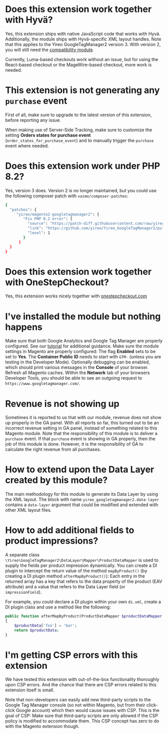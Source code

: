 # Does this extension work together with Hyvä?
Yes, this extension ships with native JavaScript code that works with Hyvä. Additionally, the module ships with Hyvä-specific XML layout handles. Note that this applies to the Yireo GoogleTagManager2 version 3. With version 2, you will still need the [compatibility module](https://gitlab.hyva.io/hyva-themes/hyva-compat/magento2-yireo-googletagmanager2/). 

Currently, Luma-based checkouts work without an issue, but for using the React-based checkout or the MageWire-based checkout, more work is needed.

# This extension is not generating any `purchase` event
First of all, make sure to upgrade to the latest version of this extension, before reporting any issue. 

When making use of Server-Side Tracking, make sure to customize the setting **Orders states for purchase event** (`order_states_for_purchase_event`) and to manually trigger the `purchase` event where needed.

# Does this extension work under PHP 8.2?
Yes, version 3 does. Version 2 is no longer maintained, but you could use the following composer patch with `vaimo/composer-patches`:
```bash
{
  "patches": {
     "yireo/magento2-googletagmanager2": {
        "Fix PHP 8.2 error": {
          "source": "https://patch-diff.githubusercontent.com/raw/yireo/Yireo_GoogleTagManager2/pull/136.diff",
          "link": "https://github.com/yireo/Yireo_GoogleTagManager2/pull/136",
          "level": 1
        }
      }
  }
}
```

# Does this extension work together with OneStepCheckout?
Yes, this extension works nicely together with [onestepcheckout.com](https://www.onestepcheckout.com/)

# I've installed the module but nothing happens
Make sure that both Google Analytics and Google Tag Manager are properly configured. See our [tutorial](/TUTORIAL.md) for additional guidance. Make sure the module settings in Magento are properly configured: The flag **Enabled** sets to be set to **Yes**. The **Container Public ID** needs to start with `GTM-` (unless you are testing in the Developer Mode). Optionally debugging can be enabled, which should print various messages in the **Console** of your browser. Refresh all Magento caches. Within the **Network** tab of your browsers Developer Tools, you should be able to see an outgoing request to `https://www.googletagmanager.com/`.

# Revenue is not showing up
Sometimes it is reported to us that with our module, revenue does not show up properly in the GA panel. With all reports so far, this turned out to be an incorrect revenue setting in GA panel, instead of something related to this Magento module. Note that the responsibility of this module is to deliver a `purchase` event. If that `purchase` event is showing in GA properly, then the job of this module is done. However, it is the responsibility of GA to calculate the right revenue from all purchases.

# How to extend upon the Data Layer created by this module?
The main methodology for this module to generate its Data Layer by using the XML layout. The block with name `yireo_googletagmanager2.data-layer` contains a `data-layer` argument that could be modified and extended with other XML layout files.

# How to add additional fields to product impressions?
A separate class `\Yireo\GoogleTagManager2\DataLayer\Mapper\ProductDataMapper` is used to supply the fields per product impression dynamically. You can create a DI plugin to intercept the return value of the method `mapByProduct()` (by creating a DI plugin method `afterMapByProduct()`): Each entry in the returned array has a key that refers to the data property of the product (EAV attribute) and a value that refers to the Data Layer field (or `impressionField`). 

For example, you could declare a DI plugin within your own `di.xml`, create a DI plugin class and use a method like the following:
```php
public function afterMapByProduct(ProductDataMapper $productDataMapper, array $productData, ProductInterface $product): array 
{
    $productData['foo'] = 'bar';
    return $productData;
}
```

# I'm getting CSP errors with this extension
We have tested this extension with out-of-the-box functionality thoroughly upon CSP errors. And the chance that there are CSP errors
related to this extension itself is small.

Note that non-developers can easily add new third-party scripts to the Google Tag Manager console (so not within Magento, but from
their click-click Google account) which then would cause issues with CSP. This is the goal of CSP: Make sure that third-party
scripts are only allowed if the CSP policy is modified to accommodate them. This CSP concept has zero to do with the Magento
extension though.
